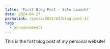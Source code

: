 ```yaml
---
title: 'First Blog Post - Site Launch!'
date: 2024-04-27
permalink: /posts/2024/04/blog-post-1/
tags:
  - announcements
---
```


This is the first blog post of my personal website!